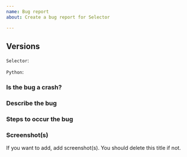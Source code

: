 ```yaml
---
name: Bug report
about: Create a bug report for Selector

---
```


## Versions

`Selector`:

`Python`:

### Is the bug a crash?

### Describe the bug

### Steps to occur the bug

### Screenshot(s)

If you want to add, add screenshot(s). You should delete this title if not.
